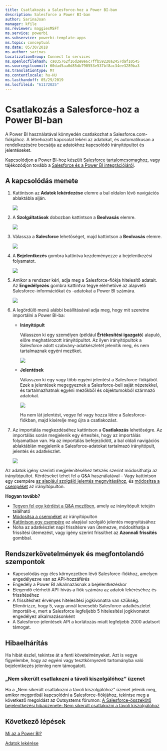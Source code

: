 ```yaml
---
title: Csatlakozás a Salesforce-hoz a Power BI-ban
description: Salesforce a Power BI-ban
author: SarinaJoan
manager: kfile
ms.reviewer: maggiesMSFT
ms.service: powerbi
ms.subservice: powerbi-template-apps
ms.topic: conceptual
ms.date: 05/30/2018
ms.author: sarinas
LocalizationGroup: Connect to services
ms.openlocfilehash: ca035762f16d2e8e6c7ffb59220a2457daf10545
ms.sourcegitcommit: 60dad5aa0d85db790553e537bf8ac34ee3289ba3
ms.translationtype: MT
ms.contentlocale: hu-HU
ms.lasthandoff: 05/29/2019
ms.locfileid: "61172025"
---
```

# <a name="connect-to-salesforce-with-power-bi"></a>Csatlakozás a Salesforce-hoz a Power BI-ban
A Power BI használatával könnyedén csatlakozhat a Salesforce.com-fiókjához. A létrehozott kapcsolat lekéri az adatokat, és automatikusan a rendelkezésére bocsátja az adatokhoz kapcsolódó irányítópultot és jelentéseket.

Kapcsolódjon a Power BI-hoz készült [Salesforce tartalomcsomaghoz](https://app.powerbi.com/getdata/services/salesforce), vagy tájékozódjon tovább a [Salesforce és a Power BI integrációjáról](https://powerbi.microsoft.com/integrations/salesforce).

## <a name="how-to-connect"></a>A kapcsolódás menete
1. Kattintson az **Adatok lekérdezése** elemre a bal oldalon lévő navigációs ablaktábla alján.
   
   ![](media/service-connect-to-salesforce/pbi_getdata.png) 
2. A **Szolgáltatások** dobozban kattintson a **Beolvasás** elemre.
   
   ![](media/service-connect-to-salesforce/pbi_getservices.png) 
3. Válassza a **Salesforce** lehetőséget, majd kattintson a **Beolvasás** elemre.  
   
   ![](media/service-connect-to-salesforce/salesforce.png)
4. A **Bejelentkezés** gombra kattintva kezdeményezze a bejelentkezési folyamatot.
   
    ![](media/service-connect-to-salesforce/dialog.png)
5. Amikor a rendszer kéri, adja meg a Salesforce-fiókja hitelesítő adatait. Az **Engedélyezés** gombra kattintva tegye elérhetővé az alapvető Salesforce-információkat és -adatokat a Power BI számára.
   
   ![](media/service-connect-to-salesforce/sf_authorize.png)
6. A legördülő menü alábbi beállításával adja meg, hogy mit szeretne importálni a Power BI-ba:
   
   * **Irányítópult**
     
     Válasszon ki egy személyen (például **Értékesítési igazgató**) alapuló, előre meghatározott irányítópultot. Az ilyen irányítópultok a Salesforce adott szabvány-adatkészletét jelenítik meg, és nem tartalmaznak egyéni mezőket.
     
     ![](media/service-connect-to-salesforce/pbi_salesforcechooserole.png)
   * **Jelentések**
     
     Válasszon ki egy vagy több egyéni jelentést a Salesforce-fiókjából. Ezek a jelentések megegyeznek a Salesforce-beli saját nézetekkel, és tartalmazhatnak egyéni mezőkből és objektumokból származó adatokat.
     
     ![](media/service-connect-to-salesforce/pbi_salesforcereports.png)
     
     Ha nem lát jelentést, vegye fel vagy hozza létre a Salesforce-fiókban, majd kísérelje meg újra a csatlakozást.
7. Az importálás megkezdéséhez kattintson a **Csatlakozás** lehetőségre. Az importálás során megjelenik egy értesítés, hogy az importálás folyamatban van. Ha az importálás befejeződött, a bal oldali navigációs ablaktáblán megjelenik a Salesforce-adatokat tartalmazó irányítópult, jelentés és adatkészlet.
   
   ![](media/service-connect-to-salesforce/pbi_getdatasalesforcedash.png)

Az adatok igény szerinti megjelenítéséhez tetszés szerint módosíthatja az irányítópultot. Kérdéseket tehet fel a Q&A használatával – Vagy kattintson egy csempére [az alapjául szolgáló jelentés megnyitásához](consumer/end-user-tiles.md), és [módosítsa a csempéket](service-dashboard-edit-tile.md) az irányítópulton.

**Hogyan tovább?**

* [Tegyen fel egy kérdést a Q&A mezőben](consumer/end-user-q-and-a.md), amely az irányítópult tetején található
* [Módosítsa a csempéket](service-dashboard-edit-tile.md) az irányítópulton
* [Kattintson egy csempére](service-dashboard-tiles.md) az alapjául szolgáló jelentés megnyitásához
* Noha az adatkészlet napi frissítésre van ütemezve, módosíthatja a frissítési ütemezést, vagy igény szerint frissíthet az **Azonnali frissítés** gombbal.

## <a name="system-requirements-and-considerations"></a>Rendszerkövetelmények és megfontolandó szempontok
- Kapcsolódás egy éles környezetben lévő Salesforce-fiókhoz, amelyen engedélyezve van az API-hozzáférés
- Engedély a Power BI alkalmazásnak a bejelentkezéskor
- Elegendő elérhető API-hívás a fiók számára az adatok lekéréséhez és frissítéséhez
- A frissítéshez érvényes hitelesítési jogkivonatra van szükség. Ellenőrizze, hogy 5, vagy annál kevesebb Salesforce-adatkészletet importált-e, mert a Salesforce legfeljebb 5 hitelesítési jogkivonatot engedélyez alkalmazásonként
- A Salesforce-jelentések API a korlátozás miatt legfeljebb 2000 adatsort támogat.


## <a name="troubleshooting"></a>Hibaelhárítás
Ha hibát észlel, tekintse át a fenti követelményeket. Azt is vegye figyelembe, hogy az egyéni vagy tesztkörnyezeti tartományba való bejelentkezés jelenleg nem támogatott.

### <a name="unable-to-connect-to-the-remote-server-message"></a>„Nem sikerült csatlakozni a távoli kiszolgálóhoz” üzenet

Ha a „Nem sikerült csatlakozni a távoli kiszolgálóhoz” üzenet jelenik meg, amikor megpróbál kapcsolódni a Salesforce-fiókjához, tekintse meg a következő megoldást az Outsystems fórumon: [A Salesforce-összekötő bejelentkezési hibaüzenete: Nem sikerült csatlakozni a távoli kiszolgálóhoz](https://www.outsystems.com/forums/Forum_TopicView.aspx?TopicId=17674&TopicName=log-in-error-message-unable-to-connect-to-the-remote-server&)


## <a name="next-steps"></a>Következő lépések
[Mi az a Power BI?](power-bi-overview.md)

[Adatok lekérése](service-get-data.md)


